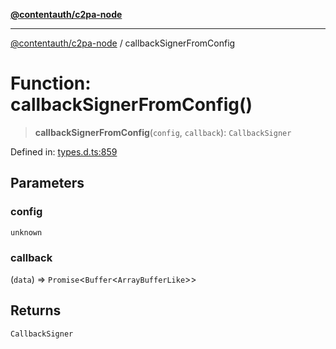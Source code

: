 [**@contentauth/c2pa-node**](../README.md)

***

[@contentauth/c2pa-node](../README.md) / callbackSignerFromConfig

# Function: callbackSignerFromConfig()

> **callbackSignerFromConfig**(`config`, `callback`): `CallbackSigner`

Defined in: [types.d.ts:859](https://github.com/contentauth/c2pa-node-v2/blob/c336e36bb30fc393837615821d0e64cbfdcdeea6/js-src/types.d.ts#L859)

## Parameters

### config

`unknown`

### callback

(`data`) => `Promise`\<`Buffer`\<`ArrayBufferLike`\>\>

## Returns

`CallbackSigner`

